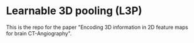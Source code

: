 # Learnable 3D pooling (L3P)

This is the repo for the paper "Encoding 3D information in 2D feature maps for brain CT-Angiography".

